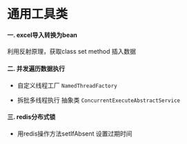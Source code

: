 # 通用工具类

#### 一. excel导入转换为bean 

   利用反射原理，获取class set method 插入数据
#### 二. 并发遍历数据执行 

 + 自定义线程工厂 `NamedThreadFactory` 
 
 + 拆批多线程执行 抽象类 `ConcurrentExecuteAbstractService` 
 
 
#### 三. redis分布式锁 
 + 用redis操作方法setIfAbsent 设置过期时间
    
    


